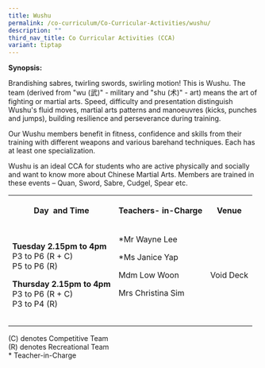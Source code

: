 ```yaml
---
title: Wushu
permalink: /co-curriculum/Co-Curricular-Activities/wushu/
description: ""
third_nav_title: Co Curricular Activities (CCA)
variant: tiptap
---
```

<p><strong>Synopsis:&nbsp;</strong></p><p>Brandishing sabres, twirling swords, swirling motion! This is Wushu. The team (derived from "wu (武)" - military and "shu (术)" - art) means the art of fighting or martial arts. Speed, difficulty and presentation distinguish Wushu's fluid moves, martial arts patterns and manoeuvres (kicks, punches and jumps), building resilience and perseverance during training.&nbsp;</p><p>Our Wushu members benefit in fitness, confidence and skills from their training with different weapons and various barehand techniques. Each has at least one specialization.</p><p>Wushu is an ideal CCA for students who are active physically and socially and want to know more about Chinese Martial Arts. Members are trained in these events – Quan, Sword, Sabre, Cudgel, Spear etc.</p><table><tbody><tr><th rowspan="1" colspan="1"><p>Day&nbsp; and Time</p></th><th rowspan="1" colspan="1"><p>Teachers- in-Charge</p></th><th rowspan="1" colspan="1"><p>Venue</p></th></tr><tr><td rowspan="1" colspan="1"><p><strong>Tuesday 2.15pm to 4pm</strong><br>P3 to P6 (R + C)<br>P5 to P6 (R)</p><p><strong>Thursday 2.15pm to 4pm</strong><br>P3 to P6 (R + C)<br>P3 to P4 (R)</p></td><td rowspan="1" colspan="1"><p>*Mr Wayne Lee</p><p>*Ms Janice Yap</p><p>Mdm Low Woon</p><p>Mrs Christina Sim</p><p><br></p></td><td rowspan="1" colspan="1"><p>Void Deck</p></td></tr></tbody></table><p>(C) denotes Competitive Team<br>(R) denotes Recreational Team<br>* Teacher-in-Charge</p><p><br><br></p>
